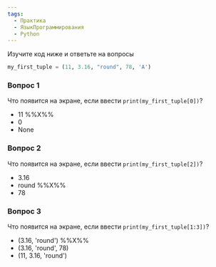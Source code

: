 ```yaml
---
tags:
  - Практика
  - ЯзыкПрограммирования
  - Python
---
```

Изучите код ниже и ответьте на вопросы

```python
my_first_tuple = (11, 3.16, "round", 78, 'A')
```

### Вопрос 1

Что появится на экране, если ввести `print(my_first_tuple[0])`?

- 11 %%X%%
- 0
- None

### Вопрос 2

Что появится на экране, если ввести `print(my_first_tuple[2])`?

- 3.16
- round %%X%%
- 78

### Вопрос 3

Что появится на экране, если ввести `print(my_first_tuple[1:3])`?

- (3.16, 'round') %%X%%
- (3.16, 'round', 78)
- (11, 3.16, 'round')
